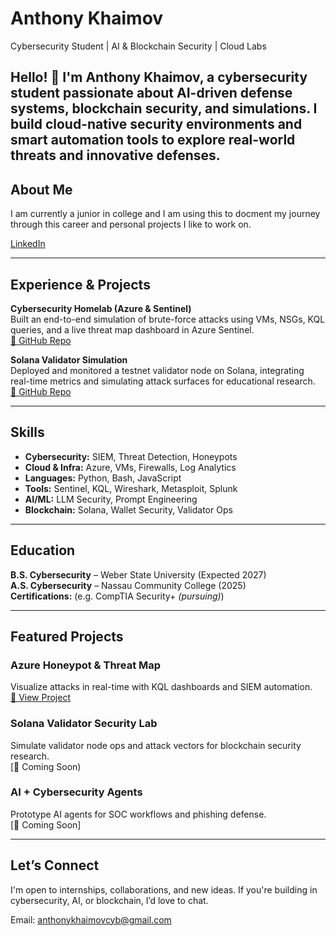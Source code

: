#  Anthony Khaimov   
Cybersecurity Student | AI & Blockchain Security | Cloud Labs  

Hello! 👋 I'm Anthony Khaimov, a cybersecurity student passionate about AI-driven defense systems, blockchain security, and  simulations. I build cloud-native security environments and smart automation tools to explore real-world threats and innovative defenses.
---

##  About Me
 
 I am currently a junior in college and I am using this to docment my journey through this career and personal projects I like to work on. 

[LinkedIn](https://www.linkedin.com/in/anthony-khaimov/)  


---

##  Experience & Projects

**Cybersecurity Homelab (Azure & Sentinel)**  
Built an end-to-end simulation of brute-force attacks using VMs, NSGs, KQL queries, and a live threat map dashboard in Azure Sentinel.  
[🔗 GitHub Repo](https://github.com/AKhai47/azure-honeypot-siem)

**Solana Validator Simulation**  
Deployed and monitored a testnet validator node on Solana, integrating real-time metrics and simulating attack surfaces for educational research.  
[🔗 GitHub Repo](https://github.com/AKhai47/Solana-Validator-Security-Project)

---

##  Skills

- **Cybersecurity:** SIEM, Threat Detection, Honeypots
- **Cloud & Infra:** Azure, VMs, Firewalls, Log Analytics  
- **Languages:** Python, Bash, JavaScript   
- **Tools:** Sentinel, KQL, Wireshark, Metasploit, Splunk  
- **AI/ML:** LLM Security, Prompt Engineering  
- **Blockchain:** Solana, Wallet Security, Validator Ops

---

##  Education

**B.S. Cybersecurity** – Weber State University (Expected 2027)  
**A.S. Cybersecurity** – Nassau Community College (2025)  
**Certifications:** (e.g. CompTIA Security+ *(pursuing)*)

---

##  Featured Projects

###  Azure Honeypot & Threat Map  
Visualize attacks in real-time with KQL dashboards and SIEM automation.  
[🔗 View Project](https://github.com/AKhai47/azure-honeypot-siem)

###  Solana Validator Security Lab  
Simulate validator node ops and attack vectors for blockchain security research.  
[🔗 Coming Soon)

###  AI + Cybersecurity Agents  
Prototype AI agents for SOC workflows and phishing defense.  
[🔗 Coming Soon]

---

##  Let’s Connect

I'm open to internships, collaborations, and new ideas. If you're building in cybersecurity, AI, or blockchain, I’d love to chat.

Email: anthonykhaimovcyb@gmail.com

